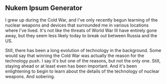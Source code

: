 ## Nukem Ipsum Generator

I grew up during the Cold War, and I've only recently begun learning of the nuclear weapons and devices that
surrounded me in various locations where I've lived.  It's not like the threats of World War III have
entirely gone away, but they seem less likely today to break out between Russia and the US.

Still, there has been a long evolution of technology in the background.  Some would say that winning the Cold
War was actually the reason for the technology push.  I say it's but one of the reasons, but not the only
one.  Still, staying ahead or at least even has been important.  And it's been enlightening to begin to learn
about the details of the technology of nuclear weapons.  And sobering.



